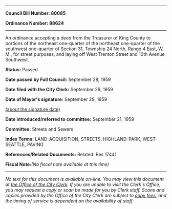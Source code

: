 

********

**Council Bill Number: 80085**
   
**Ordinance Number: 88624**
********

 An ordinance accepting a deed from the Treasurer of King County to portions of the northeast one-quarter of the northeast one-quarter of the southwest one-quarter of Section 31, Township 24 North, Range 4 East, W. M., for street purposes, and laying off West Trenton Street and 10th Avenue Southwest.

**Status:** Passed
   
**Date passed by Full Council:** September 28, 1959
   
**Date filed with the City Clerk:** September 29, 1959
   
**Date of Mayor's signature:** September 29, 1959
   
[(about the signature date)](/~public/approvaldate.htm)
   
   
   
**Date introduced/referred to committee:** September 21, 1959
   
**Committee:** Streets and Sewers
   
   
**Index Terms:** LAND-ACQUISITION, STREETS, HIGHLAND-PARK, WEST-SEATTLE, PAVING

**References/Related Documents:** Related: Res 17441

**Fiscal Note:**_(No fiscal note available at this time)_
********

_No text for this document is available on-line. You may view this document at [the Office of the City Clerk](http://www.seattle.gov/leg/clerk/contactUs.htm). If you are unable to visit the Clerk's Office, you may request a copy or scan be made for you by Clerk staff. Scans and copies provided by the Office of the City Clerk are subject to [copy fees](http://clerk.seattle.gov/~public/clerkfees.htm), and the timing of service is dependent on the availability of staff._

